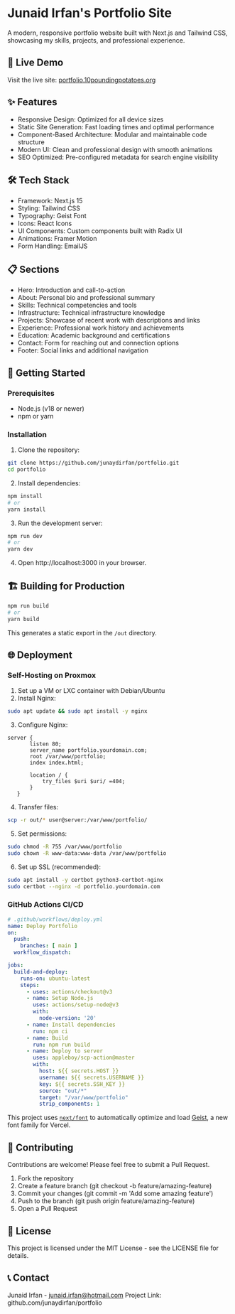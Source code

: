 # Junaid Irfan's Portfolio Site

A modern, responsive portfolio website built with Next.js and Tailwind CSS, showcasing my skills, projects, and professional experience.

## 🚀 Live Demo

Visit the live site: [portfolio.10poundingpotatoes.org](https://portfolio.10poundingpotatoes.org)

## ✨ Features

- Responsive Design: Optimized for all device sizes
- Static Site Generation: Fast loading times and optimal performance
- Component-Based Architecture: Modular and maintainable code structure
- Modern UI: Clean and professional design with smooth animations
- SEO Optimized: Pre-configured metadata for search engine visibility

## 🛠️ Tech Stack

- Framework: Next.js 15
- Styling: Tailwind CSS
- Typography: Geist Font
- Icons: React Icons
- UI Components: Custom components built with Radix UI
- Animations: Framer Motion
- Form Handling: EmailJS

## 📋 Sections

- Hero: Introduction and call-to-action
- About: Personal bio and professional summary
- Skills: Technical competencies and tools
- Infrastructure: Technical infrastructure knowledge
- Projects: Showcase of recent work with descriptions and links
- Experience: Professional work history and achievements
- Education: Academic background and certifications
- Contact: Form for reaching out and connection options
- Footer: Social links and additional navigation

## 🚀 Getting Started

### Prerequisites
- Node.js (v18 or newer)
- npm or yarn

### Installation
1. Clone the repository:
```bash
git clone https://github.com/junaydirfan/portfolio.git
cd portfolio
```
2. Install dependencies:
```bash
npm install
# or
yarn install
```
3. Run the development server:
```bash
npm run dev
# or
yarn dev
```
4. Open http://localhost:3000 in your browser.

## 🏗️ Building for Production
```bash
npm run build
# or
yarn build
```
This generates a static export in the `/out` directory.

## 🌐 Deployment
### Self-Hosting on Proxmox
1. Set up a VM or LXC container with Debian/Ubuntu
2. Install Nginx:
```bash
sudo apt update && sudo apt install -y nginx
```
3. Configure Nginx:
```nginx
server {
       listen 80;
       server_name portfolio.yourdomain.com;
       root /var/www/portfolio;
       index index.html;
       
       location / {
           try_files $uri $uri/ =404;
       }
   }
```
4. Transfer files:
```bash
scp -r out/* user@server:/var/www/portfolio/
```
5. Set permissions:
```bash
sudo chmod -R 755 /var/www/portfolio
sudo chown -R www-data:www-data /var/www/portfolio
```
6. Set up SSL (recommended):
```bash
sudo apt install -y certbot python3-certbot-nginx
sudo certbot --nginx -d portfolio.yourdomain.com
```

### GitHub Actions CI/CD
```yaml
# .github/workflows/deploy.yml
name: Deploy Portfolio
on:
  push:
    branches: [ main ]
  workflow_dispatch:

jobs:
  build-and-deploy:
    runs-on: ubuntu-latest
    steps:
      - uses: actions/checkout@v3
      - name: Setup Node.js
        uses: actions/setup-node@v3
        with:
          node-version: '20'
      - name: Install dependencies
        run: npm ci
      - name: Build
        run: npm run build
      - name: Deploy to server
        uses: appleboy/scp-action@master
        with:
          host: ${{ secrets.HOST }}
          username: ${{ secrets.USERNAME }}
          key: ${{ secrets.SSH_KEY }}
          source: "out/*"
          target: "/var/www/portfolio"
          strip_components: 1
```
This project uses [`next/font`](https://nextjs.org/docs/app/building-your-application/optimizing/fonts) to automatically optimize and load [Geist](https://vercel.com/font), a new font family for Vercel.

## 🤝 Contributing
Contributions are welcome! Please feel free to submit a Pull Request.
1. Fork the repository
2. Create a feature branch (git checkout -b feature/amazing-feature)
3. Commit your changes (git commit -m 'Add some amazing feature')
4. Push to the branch (git push origin feature/amazing-feature)
5. Open a Pull Request

## 📄 License
This project is licensed under the MIT License - see the LICENSE file for details.

## 📞 Contact
Junaid Irfan - junaid.irfan@hotmail.com
Project Link: github.com/junaydirfan/portfolio
